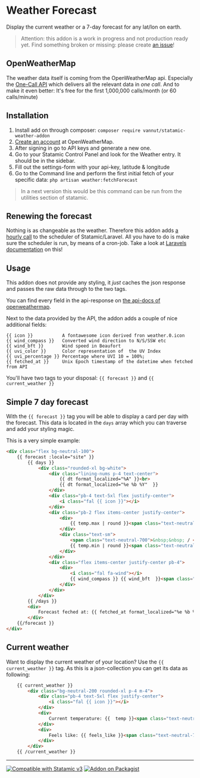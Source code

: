 # Weather Forecast

Display the current weather or a 7-day forecast for any lat/lon on earth.

> Attention: this addon is a work in progress and not production ready yet. Find something broken or missing: please create [an issue](https://github.com/vannut/statamic-weather-addon/issues)!

## OpenWeatherMap
The weather data itself is coming from the OpenWeatherMap api. Especially the [One-Call API](https://openweathermap.org/api/one-call-api) which delivers all the relevant data in _one call_. And to make it even better: It's free for the first 1,000,000 calls/month (or 60 calls/minute)

## Installation
1. Install add on through composer: `composer require vannut/statamic-weather-addon`
2. [Create an account](https://home.openweathermap.org/users/sign_up) at OpenWeatherMap.
3.  After signing in go to API keys and generate a new one.
4.  Go to your Statamic Control Panel and look for the Weather entry. It should be in the sidebar.
5. Fill out the settings-form with your api-key, latitude & longitude
6. Go to the Command line and perform the first initial fetch of your specific data: `php artisan weather:fetchForecast`

> In a next version this would be this command can be run from the utilities section of statamic.

## Renewing the forecast
Nothing is as changeable as the weather. Therefore this addon adds [a hourly call](https://github.com/vannut/statamic-weather-addon/blob/master/src/ServiceProvider.php#L25) to the scheduler of Statamic/Laravel.
All you have to do is make sure the scheduler is run, by means of a cron-job. Take a look at [Laravels documentation](https://laravel.com/docs/8.x/scheduling#running-the-scheduler) on this!

## Usage
This addon does not provide any styling, it _just_ caches the json response and passes the raw data through to the two tags.

You can find every field in the api-response on [the api-docs of openweathermap](https://openweathermap.org/api/one-call-api).

Next to the data provided by the API, the addon adds a couple of nice additional fields:
```
{{ icon }}           A fontawesome icon derived fron weather.0.icon
{{ wind_compass }}   Converted wind direction to N/S/SSW etc
{{ wind_bft }}       Wind speed in Beaufort
{{ uvi_color }}      Color representation of  the UV Index
{{ uvi_percentage }} Percentage where UVI 10 = 100%;
{{ fetched_at }}     Unix Epoch timestamp of the datetime when fetched from API
```

You'll have two tags to your disposal: `{{ forecast }}` and `{{ current_weather }}`

## Simple 7 day forecast
With the `{{ forecast }}` tag you will be able to display a card per day with the forecast. 
This data is located in the `days` array which you can traverse and add your styling magic. 

This is a very simple example: 
```html
<div class="flex bg-neutral-100">
    {{ forecast :locale="site" }}
        {{ days }}
            <div class="rounded-xl bg-white">
                <div class="lining-nums p-4 text-center">
                    {{ dt format_localized="%A" }}<br>
                    {{ dt format_localized="%e %b %Y"  }}
                </div>
                <div class="pb-4 text-5xl flex justify-center">
                    <i class="fal {{ icon }}"></i>
                </div>
                <div class="pb-2 flex items-center justify-center">
                    <div>
                        {{ temp.max | round }}<span class="text-neutral-700">&deg;C</span>
                    </div>
                    <div class="text-sm">
                        <span class="text-neutral-700">&nbsp;&nbsp; / </span>
                        {{ temp.min | round }}<span class="text-neutral-700">&deg;C</span>
                    </div>
                </div>
                <div class="flex items-center justify-center pb-4">
                    <div>
                        <i class="fal fa-wind"></i>
                        {{ wind_compass }} {{ wind_bft  }}<span class="text-neutral-700">Bft</span>
                    </div>
                </div>
            </div>
        {{ /days }}
        <div>
            Forecast feched at: {{ fetched_at format_localized="%e %b %Y %H:%M" }} server time
        </div>
    {{/forecast }}
</div>
```

## Current weather
Want to display the current weather of your location? Use the `{{ current_weather }}` tag. As this is a json-collection you can get its data as following:

```html
    {{ current_weather }}
        <div class="bg-neutral-200 rounded-xl p-4 m-4">
            <div class="pb-4 text-5xl flex justify-center">
                <i class="fal {{ icon }}"></i>
            </div>
            <div>
                Current temperature: {{  temp }}<span class="text-neutral-700">&deg;C</span>
            </div>
            <div>
                Feels like: {{ feels_like }}<span class="text-neutral-700">&deg;C</span>
            </div>
        </div>
    {{ /current_weather }}
```

---
<p>
<a href="https://statamic.com"><img src="https://img.shields.io/badge/Statamic-3.0+-FF269E?style=for-the-badge" alt="Compatible with Statamic v3"></a>
<a href="https://packagist.org/packages/vannut/statamic-weather-addon/stats"><img src="https://img.shields.io/packagist/v/vannut/statamic-weather-addon?style=for-the-badge" alt="Addon on Packagist"></a>
</p>